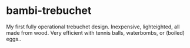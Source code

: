 bambi-trebuchet
===============

My first fully operational trebuchet design. Inexpensive, lighteighted, all made from wood. Very efficient with tennis balls, waterbombs, or (boiled) eggs..
